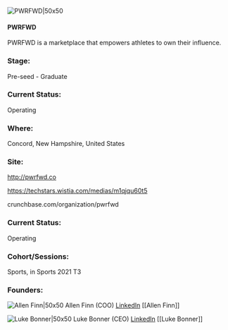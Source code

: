 

![PWRFWD|50x50](https://apimg.techstars.com/connect/images/image_files/60b5039d5d1fac0007551ca1/original/IMG_4976.JPG)

#### PWRFWD
PWRFWD is a marketplace that empowers athletes to own their influence.

### Stage: 
Pre-seed - Graduate 

### Current Status: 
Operating

### Where:
Concord, New Hampshire, United States

### Site:
http://pwrfwd.co

https://techstars.wistia.com/medias/m1qjqu60t5

crunchbase.com/organization/pwrfwd

### Current Status: 
Operating

### Cohort/Sessions: 
Sports, in Sports 2021 T3

### Founders: 

![Allen Finn|50x50](https://www.f6s.com/images/profile-placeholder-user.jpg) Allen Finn (COO) [LinkedIn](https://linkedin.com/in/allenfinn) [[Allen Finn]]

![Luke Bonner|50x50](https://apimg.techstars.com/connect/images/image_files/60b4fcb0aa65f600077c5208/original/Luke-6.jpg) Luke Bonner (CEO) [LinkedIn](https://linkedin.com/in/luke-bonner) [[Luke Bonner]]


